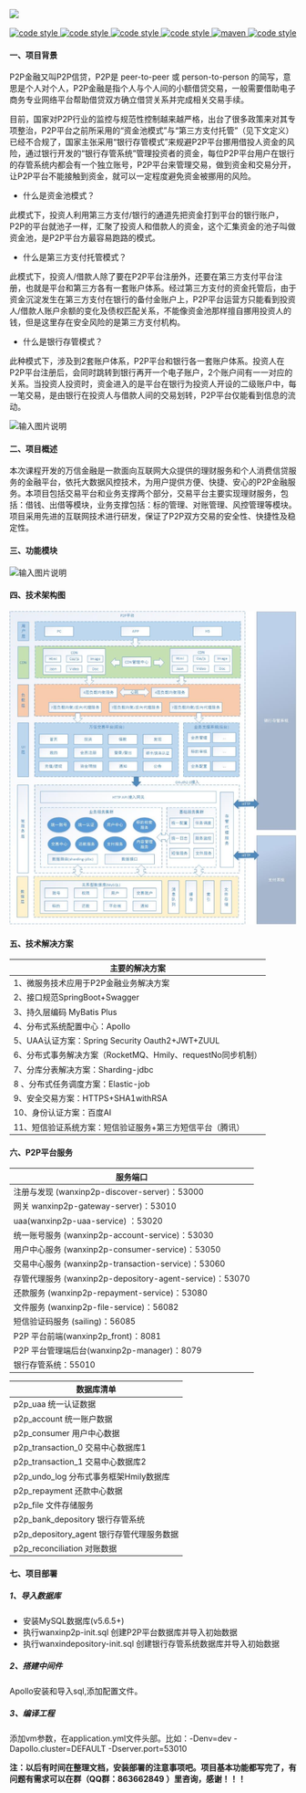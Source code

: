 ![](E:\code\idea-workspace\wanxinp2p\Doc\log2.png)
<p align="center">
  <a href="https://gitee.com/itxinfei">
    <img alt="code style" src="https://img.shields.io/badge/心飞为你飞-https%3A%2F%2Fgitee.com%2Fitxinfei-green">
  </a> 
  <a href="https://qm.qq.com/cgi-bin/qm/qr?k=9yLlyD1dRBL97xmBKw43zRt0-6xg8ohb&jump_from=webapi">
    <img alt="code style" src="https://img.shields.io/badge/QQ群-863662849-red">
  </a> 
  <a href="http://mail.qq.com/cgi-bin/qm_share?t=qm_mailme&email=f0hLSE9OTkdHTT8ODlEcEBI">
    <img alt="code style" src="https://img.shields.io/badge/mail-74701188@qq.com-red">
  </a> 
  <a href=" ">
    <img alt="code style" src="https://img.shields.io/badge/JDK-1.8%2B-brightgreen">
  </a> 
  <a href=" ">
    <img alt="maven" src="https://img.shields.io/badge/maven-3.6.3%2B-yellowgreen">
  </a>
  <a href=" ">
    <img alt="code style" src="https://img.shields.io/badge/license-Apache-green">
  </a> 
</p>

#### 一、项目背景
P2P金融又叫P2P信贷，P2P是 peer-to-peer 或 person-to-person 的简写，意思是个人对个人，P2P金融是指个人与个人间的小额借贷交易，一般需要借助电子商务专业网络平台帮助借贷双方确立借贷关系并完成相关交易手续。

目前，国家对P2P行业的监控与规范性控制越来越严格，出台了很多政策来对其专项整治，P2P平台之前所采用的“资金池模式”与“第三方支付托管”（见下文定义）已经不合规了，国家主张采用“银行存管模式”来规避P2P平台挪用借投人资金的风险，通过银行开发的“银行存管系统”管理投资者的资金，每位P2P平台用户在银行的存管系统内都会有一个独立账号，P2P平台来管理交易，做到资金和交易分开，让P2P平台不能接触到资金，就可以一定程度避免资金被挪用的风险。

- 什么是资金池模式？

此模式下，投资人利用第三方支付/银行的通道先把资金打到平台的银行账户，P2P的平台就池子一样，汇聚了投资人和借款人的资金，这个汇集资金的池子叫做资金池，是P2P平台方最容易跑路的模式。

- 什么是第三方支付托管模式？

此模式下，投资人/借款人除了要在P2P平台注册外，还要在第三方支付平台注册，也就是平台和第三方各有一套账户体系。经过第三方支付的资金托管后，由于资金沉淀发生在第三方支付在银行的备付金账户上，P2P平台运营方只能看到投资人/借款人账户余额的变化及债权匹配关系，不能像资金池那样擅自挪用投资人的钱，但是这里存在安全风险的是第三方支付机构。

- 什么是银行存管模式？

此种模式下，涉及到2套账户体系，P2P平台和银行各一套账户体系。投资人在P2P平台注册后，会同时跳转到银行再开一个电子账户，2个账户间有一一对应的关系。当投资人投资时，资金进入的是平台在银行为投资人开设的二级账户中，每一笔交易，是由银行在投资人与借款人间的交易划转，P2P平台仅能看到信息的流动。

![输入图片说明](https://images.gitee.com/uploads/images/2020/0815/130435_9db706b6_800553.png "屏幕截图.png")

#### 二、项目概述 
本次课程开发的万信金融是一款面向互联网大众提供的理财服务和个人消费信贷服务的金融平台，依托大数据风控技术，为用户提供方便、快捷、安心的P2P金融服务。本项目包括交易平台和业务支撑两个部分，交易平台主要实现理财服务，包括：借钱、出借等模块，业务支撑包括：标的管理、对账管理、风控管理等模块。项目采用先进的互联网技术进行研发，保证了P2P双方交易的安全性、快捷性及稳定性。

#### 三、功能模块
![输入图片说明](https://images.gitee.com/uploads/images/2020/0815/130453_5d60c2c7_800553.png "屏幕截图.png")

#### 四、技术架构图
![](Doc/技术架构图.png)

#### 五、技术解决方案
|  主要的解决方案    |
| ---- |
|  1、微服务技术应用于P2P金融业务解决方案   |
| 2、接口规范SpringBoot+Swagger|
| 3、持久层编码 MyBatis Plus|
| 4、分布式系统配置中心：Apollo|
| 5、UAA认证方案：Spring Security Oauth2+JWT+ZUUL|
| 6、分布式事务解决方案（RocketMQ、Hmily、requestNo同步机制）|
| 7、分库分表解决方案：Sharding-jdbc|
| 8 、分布式任务调度方案：Elastic-job|
| 9、安全交易方案：HTTPS+SHA1withRSA|
| 10、身份认证方案：百度AI|
| 11、短信验证系统方案：短信验证服务+第三方短信平台（腾讯）|

#### 六、P2P平台服务
| 服务端口                                                 |
| -------------------------------------------------------- |
| 注册与发现 (wanxinp2p-discover-server)：53000            |
| 网关 wanxinp2p-gateway-server)：53010                    |
| uaa(wanxinp2p-uaa-service) ：53020                       |
| 统一账号服务 (wanxinp2p-account-service)：53030          |
| 用户中心服务 (wanxinp2p-consumer-service)：53050         |
| 交易中心服务 (wanxinp2p-transaction-service)：53060      |
| 存管代理服务 (wanxinp2p-depository-agent-service)：53070 |
| 还款服务 (wanxinp2p-repayment-service)：53080            |
| 文件服务 (wanxinp2p-file-service)：56082                 |
| 短信验证码服务 (sailing)：56085                          |
| P2P 平台前端(wanxinp2p_front)：8081                      |
| P2P 平台管理端后台(wanxinp2p-manager)：8079                                 |
| 银行存管系统：55010                                      |

| 数据库清单                                |
| ----------------------------------------- |
| p2p_uaa 统一认证数据                      |
| p2p_account 统一账户数据                  |
| p2p_consumer 用户中心数据                 |
| p2p_transaction_0 交易中心数据库1         |
| p2p_transaction_1 交易中心数据库2         |
| p2p_undo_log 分布式事务框架Hmily数据库    |
| p2p_repayment 还款中心数据                |
| p2p_file 文件存储服务                     |
| p2p_bank_depository 银行存管系统          |
| p2p_depository_agent 银行存管代理服务数据 |
| p2p_reconciliation 对账数据               |

#### 七、项目部署
##### 1、导入数据库
- 安装MySQL数据库(v5.6.5+)
- 执行wanxinp2p-init.sql 创建P2P平台数据库并导入初始数据
- 执行wanxindepository-init.sql 创建银行存管系统数据库并导入初始数据

##### 2、搭建中间件
Apollo安装和导入sql,添加配置文件。

##### 3、编译工程
添加vm参数，在application.yml文件头部。比如：-Denv=dev -Dapollo.cluster=DEFAULT -Dserver.port=53010


**注：以后有时间在整理文档，安装部署的注意事项吧。项目基本功能都写完了，有问题有需求可以在群（QQ群：863662849 ）里咨询，感谢！！！**